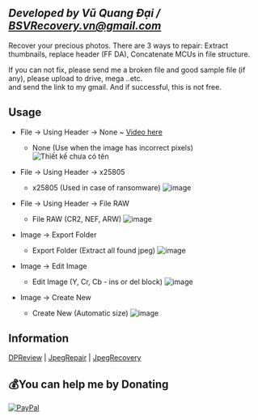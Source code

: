 ## ***Developed by Vũ Quang Đại / <BSVRecovery.vn@gmail.com>***
Recover your precious photos. There are 3 ways to repair: Extract thumbnails, replace header (FF DA), Concatenate MCUs in file structure.

If you can not fix, please send me a broken file and good sample file (if any), please upload to drive, mega ..etc. <br>
and send the link to my gmail. And if successful, this is not free.


## Usage
- File -> Using Header -> None ~ [Video here](https://www.youtube.com/watch?v=0OUbORvWM_k)
  - None (Use when the image has incorrect pixels)
![Thiết kế chưa có tên](https://github.com/VQD-BSV/FreeTool/assets/127699283/5ac152b6-e02e-4a8e-a11e-5746db106c81)

- File -> Using Header -> x25805
  - x25805 (Used in case of ransomware)
![image](https://github.com/VQD-BSV/RecoveryJpeg/assets/127699283/f5ce67bf-cf5e-4fc0-be63-7f1bac02c762)

- File -> Using Header -> File RAW
  - File RAW (CR2, NEF, ARW)
![image](https://github.com/VQD-BSV/RecoveryJpeg/assets/127699283/b447de08-bcfe-4961-8274-5ddccad99926)

- Image -> Export Folder
  - Export Folder (Extract all found jpeg)
![image](https://github.com/VQD-BSV/RecoveryJpeg/assets/127699283/a6c26bdb-e499-4b67-b73a-033f684c9dfb)

- Image -> Edit Image
  - Edit Image (Y, Cr, Cb - ins or del block)
![image](https://github.com/VQD-BSV/RecoveryJpeg/assets/127699283/bf86bfa1-cf24-49dc-800c-2290e8a2f76b)


- Image -> Create New
  - Create New (Automatic size)
![image](https://github.com/VQD-BSV/RecoveryJpeg/assets/127699283/fb904d92-ebb2-421d-b5d6-a714a18640a0)


## Information
[DPReview](https://www.dpreview.com/products/canon/slrs/canon_eos5dmkiv/sample-photos) | [JpegRepair](https://github.com/dmahurin/jpegrepair) | [JpegRecovery](https://github.com/euzun/jpeg-carver-csharp)

## 💰You can help me by Donating
[![PayPal](https://img.shields.io/badge/PayPal-00457C?style=for-the-badge&logo=paypal&logoColor=white)](https://paypal.me/BSVPay)
